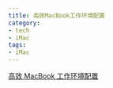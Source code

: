 ```yaml
---
title: 高效MacBook工作环境配置
category:
- tech
- iMac
tags:
- iMac
---
```


[高效 MacBook 工作环境配置](http://blog.jobbole.com/89013/)  
